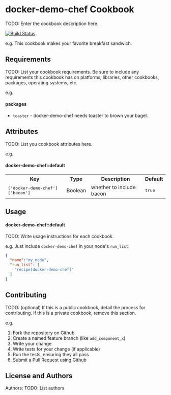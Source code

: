 docker-demo-chef Cookbook
=========================
TODO: Enter the cookbook description here.

[![Build Status](http://drone.paulcz.net:5000/github.com/paulczar/docker-drone-demo/status.svg?branch=master)](http://drone.paulcz.net:5000/github.com/paulczar/docker-drone-demo)

e.g.
This cookbook makes your favorite breakfast sandwich.

Requirements
------------
TODO: List your cookbook requirements. Be sure to include any requirements this cookbook has on platforms, libraries, other cookbooks, packages, operating systems, etc.

e.g.
#### packages
- `toaster` - docker-demo-chef needs toaster to brown your bagel.

Attributes
----------
TODO: List you cookbook attributes here.

e.g.
#### docker-demo-chef::default
<table>
  <tr>
    <th>Key</th>
    <th>Type</th>
    <th>Description</th>
    <th>Default</th>
  </tr>
  <tr>
    <td><tt>['docker-demo-chef']['bacon']</tt></td>
    <td>Boolean</td>
    <td>whether to include bacon</td>
    <td><tt>true</tt></td>
  </tr>
</table>

Usage
-----
#### docker-demo-chef::default
TODO: Write usage instructions for each cookbook.

e.g.
Just include `docker-demo-chef` in your node's `run_list`:

```json
{
  "name":"my_node",
  "run_list": [
    "recipe[docker-demo-chef]"
  ]
}
```

Contributing
------------
TODO: (optional) If this is a public cookbook, detail the process for contributing. If this is a private cookbook, remove this section.

e.g.
1. Fork the repository on Github
2. Create a named feature branch (like `add_component_x`)
3. Write your change
4. Write tests for your change (if applicable)
5. Run the tests, ensuring they all pass
6. Submit a Pull Request using Github

License and Authors
-------------------
Authors: TODO: List authors
